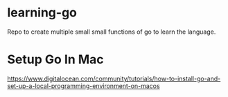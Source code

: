 # learning-go
Repo to create multiple small small functions of go to learn the language.

# Setup Go In Mac
https://www.digitalocean.com/community/tutorials/how-to-install-go-and-set-up-a-local-programming-environment-on-macos
